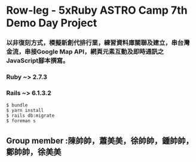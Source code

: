# Row-leg - 5xRuby ASTRO Camp 7th Demo Day Project

### 以非復刻方式，模擬新創代排行業，練習資料庫關聯及建立，串台灣金流，串接Google Map API，網頁元素互動及即時通訊之JavaScript腳本撰寫。

### Ruby ~> 2.7.3
### Rails ~> 6.1.3.2

```
$ bundle 
$ yarn install
$ rails db:migrate
$ foreman s
```

## Group member :陳帥帥，蕭美美，徐帥帥，鍾帥帥，鄭帥帥，徐美美